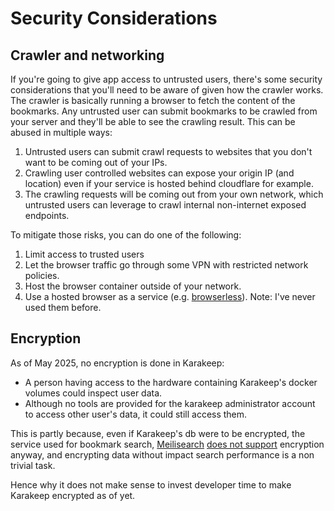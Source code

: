 # Security Considerations

## Crawler and networking

If you're going to give app access to untrusted users, there's some security considerations that you'll need to be aware of given how the crawler works. The crawler is basically running a browser to fetch the content of the bookmarks. Any untrusted user can submit bookmarks to be crawled from your server and they'll be able to see the crawling result. This can be abused in multiple ways:

1. Untrusted users can submit crawl requests to websites that you don't want to be coming out of your IPs.
2. Crawling user controlled websites can expose your origin IP (and location) even if your service is hosted behind cloudflare for example.
3. The crawling requests will be coming out from your own network, which untrusted users can leverage to crawl internal non-internet exposed endpoints.

To mitigate those risks, you can do one of the following:

1. Limit access to trusted users
2. Let the browser traffic go through some VPN with restricted network policies.
3. Host the browser container outside of your network.
4. Use a hosted browser as a service (e.g. [browserless](https://browserless.io)). Note: I've never used them before.

## Encryption

As of May 2025, no encryption is done in Karakeep:
- A person having access to the hardware containing Karakeep's docker volumes could inspect user data.
- Although no tools are provided for the karakeep administrator account to access other user's data, it could still access them.

This is partly because, even if Karakeep's db were to be encrypted, the service used for bookmark search, [Meilisearch](https://www.meilisearch.com/) [does not support](https://github.com/meilisearch/meilisearch/issues/5036) encryption anyway, and encrypting data without impact search performance is a non trivial task.

Hence why it does not make sense to invest developer time to make Karakeep encrypted as of yet.
